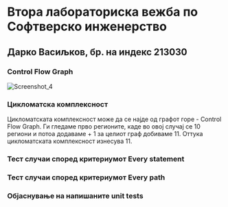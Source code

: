 # Втора лабораториска вежба по Софтверско инженерство

## Дарко Васиљков, бр. на индекс 213030

<h3> Control Flow Graph</h3>

![Screenshot_4](https://github.com/darkovasiljkov/SI_2023_lab2_213030/assets/93830641/177ad70f-db46-4817-aa2b-923e346f15fd)

<h3>Цикломатска комплексност</h3>

Цикломатската комплексност може да се најде од графот горе - Control Flow Graph. Ги гледаме прво регионите, каде во овој случај се 10 региони и потоа додаваме + 1 за целиот граф добиваме 11. Оттука цикломатската комплексност изнесува 11. 

<h3> Тест случаи според критериумот Every statement</h3>


<h3> Тест случаи според критериумот Every path</h3>


<h3>Објаснување на напишаните unit tests</h3>

